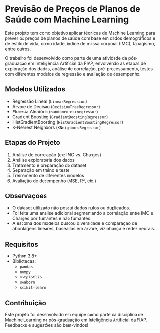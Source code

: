 # Previsão de Preços de Planos de Saúde com Machine Learning

Este projeto tem como objetivo aplicar técnicas de Machine Learning para prever os preços de planos de saúde com base em dados demográficos e de estilo de vida, como idade, índice de massa corporal (IMC), tabagismo, entre outros.

O trabalho foi desenvolvido como parte de uma atividade da pós-graduação em Inteligência Artificial da FIAP, envolvendo as etapas de exploração dos dados, análise de correlação, pré-processamento, testes com diferentes modelos de regressão e avaliação de desempenho.

## Modelos Utilizados

- Regressão Linear (`LinearRegression`)
- Árvore de Decisão (`DecisionTreeRegressor`)
- Floresta Aleatória (`RandomForestRegressor`)
- Gradient Boosting (`GradientBoostingRegressor`)
- HistGradientBoosting (`HistGradientBoostingRegressor`)
- K-Nearest Neighbors (`KNeighborsRegressor`)

## Etapas do Projeto

1. Análise de correlação (ex: IMC vs. Charges)
2. Análise exploratória dos dados
3. Tratamento e preparação do dataset
4. Separação em treino e teste
5. Treinamento de diferentes modelos
6. Avaliação de desempenho (MSE, R², etc.)

## Observações

- O dataset utilizado não possui dados nulos ou duplicados.
- Foi feita uma análise adicional segmentando a correlação entre IMC e Charges por fumantes e não fumantes.
- A escolha dos modelos buscou diversidade e comparação de abordagens lineares, baseadas em árvore, vizinhança e redes neurais.

## Requisitos

- Python 3.8+
- Bibliotecas:
  - `pandas`
  - `numpy`
  - `matplotlib`
  - `seaborn`
  - `scikit-learn`

## Contribuição

Este projeto foi desenvolvido em equipe como parte da disciplina de Machine Learning na pós-graduação em Inteligência Artificial da FIAP. Feedbacks e sugestões são bem-vindos!


